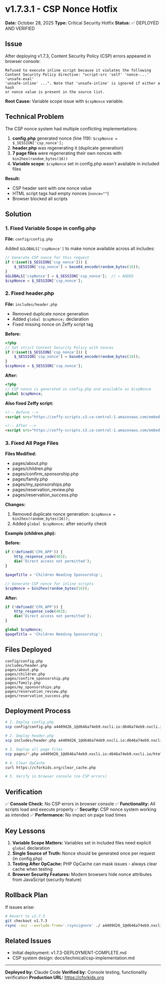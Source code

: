 # v1.7.3.1 - CSP Nonce Hotfix

**Date:** October 28, 2025
**Type:** Critical Security Hotfix
**Status:** ✅ DEPLOYED AND VERIFIED

## Issue

After deploying v1.7.3, Content Security Policy (CSP) errors appeared in browser console:

```
Refused to execute inline script because it violates the following
Content Security Policy directive: "script-src 'self' 'nonce-...' 'unsafe-eval'
'unsafe-inline' ...". Note that 'unsafe-inline' is ignored if either a hash
or nonce value is present in the source list.
```

**Root Cause:** Variable scope issue with `$cspNonce` variable.

## Technical Problem

The CSP nonce system had multiple conflicting implementations:

1. **config.php** generated nonce (line 119): `$cspNonce = $_SESSION['csp_nonce'];`
2. **header.php** was regenerating it (duplicate generation)
3. **7 page files** were regenerating their own nonces with `bin2hex(random_bytes(16))`
4. **Variable scope**: `$cspNonce` set in config.php wasn't available in included files

**Result:**
- CSP header sent with one nonce value
- HTML script tags had empty nonces (`nonce=""`)
- Browser blocked all scripts

## Solution

### 1. Fixed Variable Scope in config.php

**File:** `config/config.php`

Added `$GLOBALS['cspNonce']` to make nonce available across all includes:

```php
// Generate CSP nonce for this request
if (!isset($_SESSION['csp_nonce'])) {
    $_SESSION['csp_nonce'] = base64_encode(random_bytes(16));
}
$GLOBALS['cspNonce'] = $_SESSION['csp_nonce'];  // ← ADDED
$cspNonce = $_SESSION['csp_nonce'];
```

### 2. Fixed header.php

**File:** `includes/header.php`

- Removed duplicate nonce generation
- Added `global $cspNonce;` declaration
- Fixed missing nonce on Zeffy script tag

**Before:**
```php
<?php
// Set strict Content Security Policy with nonces
if (!isset($_SESSION['csp_nonce'])) {
    $_SESSION['csp_nonce'] = base64_encode(random_bytes(16));
}
$cspNonce = $_SESSION['csp_nonce'];
```

**After:**
```php
<?php
// CSP nonce is generated in config.php and available as $cspNonce
global $cspNonce;
```

**Also fixed Zeffy script:**
```html
<!-- Before -->
<script src="https://zeffy-scripts.s3.ca-central-1.amazonaws.com/embed-form-script.min.js"></script>

<!-- After -->
<script src="https://zeffy-scripts.s3.ca-central-1.amazonaws.com/embed-form-script.min.js" nonce="<?php echo $cspNonce; ?>"></script>
```

### 3. Fixed All Page Files

**Files Modified:**
- pages/about.php
- pages/children.php
- pages/confirm_sponsorship.php
- pages/family.php
- pages/my_sponsorships.php
- pages/reservation_review.php
- pages/reservation_success.php

**Changes:**
1. Removed duplicate nonce generation: `$cspNonce = bin2hex(random_bytes(16));`
2. Added `global $cspNonce;` after security check

**Example (children.php):**

**Before:**
```php
if (!defined('CFK_APP')) {
    http_response_code(403);
    die('Direct access not permitted');
}

$pageTitle = 'Children Needing Sponsorship';

// Generate CSP nonce for inline scripts
$cspNonce = bin2hex(random_bytes(16));
```

**After:**
```php
if (!defined('CFK_APP')) {
    http_response_code(403);
    die('Direct access not permitted');
}

global $cspNonce;
$pageTitle = 'Children Needing Sponsorship';
```

## Files Deployed

```
config/config.php
includes/header.php
pages/about.php
pages/children.php
pages/confirm_sponsorship.php
pages/family.php
pages/my_sponsorships.php
pages/reservation_review.php
pages/reservation_success.php
```

## Deployment Process

```bash
# 1. Deploy config.php
scp config/config.php a4409d26_1@d646a74eb9.nxcli.io:d646a74eb9.nxcli.io/html/config/

# 2. Deploy header.php
scp includes/header.php a4409d26_1@d646a74eb9.nxcli.io:d646a74eb9.nxcli.io/html/includes/

# 3. Deploy all page files
scp pages/*.php a4409d26_1@d646a74eb9.nxcli.io:d646a74eb9.nxcli.io/html/pages/

# 4. Clear OpCache
curl https://cforkids.org/clear_cache.php

# 5. Verify in browser console (no CSP errors)
```

## Verification

✅ **Console Check:** No CSP errors in browser console
✅ **Functionality:** All scripts load and execute properly
✅ **Security:** CSP nonce system working as intended
✅ **Performance:** No impact on page load times

## Key Lessons

1. **Variable Scope Matters:** Variables set in included files need explicit `global` declaration
2. **Single Source of Truth:** Nonce should be generated once per request (in config.php)
3. **Testing After OpCache:** PHP OpCache can mask issues - always clear cache when testing
4. **Browser Security Features:** Modern browsers hide nonce attributes from JavaScript (security feature)

## Rollback Plan

If issues arise:

```bash
# Revert to v1.7.3
git checkout v1.7.3
rsync -avz --exclude-from='.rsyncignore' ./ a4409d26_1@d646a74eb9.nxcli.io:d646a74eb9.nxcli.io/html/
```

## Related Issues

- Initial deployment: v1.7.3-DEPLOYMENT-COMPLETE.md
- CSP system design: docs/technical/csp-implementation.md

---

**Deployed by:** Claude Code
**Verified by:** Console testing, functionality verification
**Production URL:** https://cforkids.org
